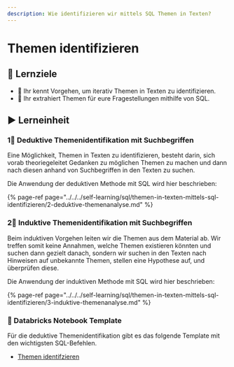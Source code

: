 ```yaml
---
description: Wie identifizieren wir mittels SQL Themen in Texten?
---
```


# Themen identifizieren

## 🎯 Lernziele

* 🎯 Ihr kennt Vorgehen, um iterativ Themen in Texten zu identifizieren.
* 🎯 Ihr extrahiert Themen für eure Fragestellungen mithilfe von SQL.

## ▶ Lerneinheit

### 1⃣ Deduktive Themenidentifikation mit Suchbegriffen

Eine Möglichkeit, Themen in Texten zu identifizieren, besteht darin, sich vorab theoriegeleitet Gedanken zu möglichen Themen zu machen und dann nach diesen anhand von Suchbegriffen in den Texten zu suchen.

Die Anwendung der deduktiven Methode mit SQL wird hier beschrieben:

{% page-ref page="../../../self-learning/sql/themen-in-texten-mittels-sql-identifizieren/2-deduktive-themenanalyse.md" %}

### 2⃣ Induktive Themenidentifikation mit Suchbegriffen

Beim induktiven Vorgehen leiten wir die Themen aus dem Material ab. Wir treffen somit keine Annahmen, welche Themen existieren könnten und suchen dann gezielt danach, sondern wir suchen in den Texten nach Hinweisen auf unbekannte Themen, stellen eine Hypothese auf, und überprüfen diese.

Die Anwendung der induktiven Methode mit SQL wird hier beschrieben:

{% page-ref page="../../../self-learning/sql/themen-in-texten-mittels-sql-identifizieren/3-induktive-themenanalyse.md" %}

### 📃 Databricks Notebook Template

Für die deduktive Themenidentifikation gibt es das folgende Template mit den wichtigsten SQL-Befehlen.

* [Themen identifzieren](https://winf-hsos.github.io/databricks-notebooks/big-data-analytics/Themen%20identifizieren.html)





